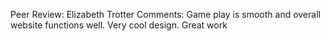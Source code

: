 

Peer Review: Elizabeth Trotter 
Comments: Game play is smooth and overall website functions well. Very cool design. Great work
